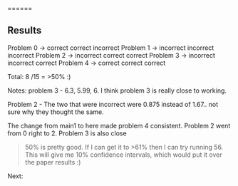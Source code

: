 ======
## Results
Problem 0 -> correct correct incorrect 
Problem 1 -> incorrect incorrect incorrect 
Problem 2 -> incorrect correct correct 
Problem 3 -> incorrect incorrect correct
Problem 4 -> correct correct correct

Total: 8 /15 
= >50% :)

Notes:
problem 3 - 6.3, 5.99, 6.
I think problem 3 is really close to working.

Problem 2 - The two that were incorrect were 0.875 instead of 1.67.. not sure why they thought the same. 

The change from main1 to here made problem 4 consistent. Problem 2 went from 0 right to 2. Problem 3 is also close

>50% is pretty good. If I can get it to >61% then I can try running 56. This will give me 10% confidence intervals, which would put it over the paper results :)


Next:
